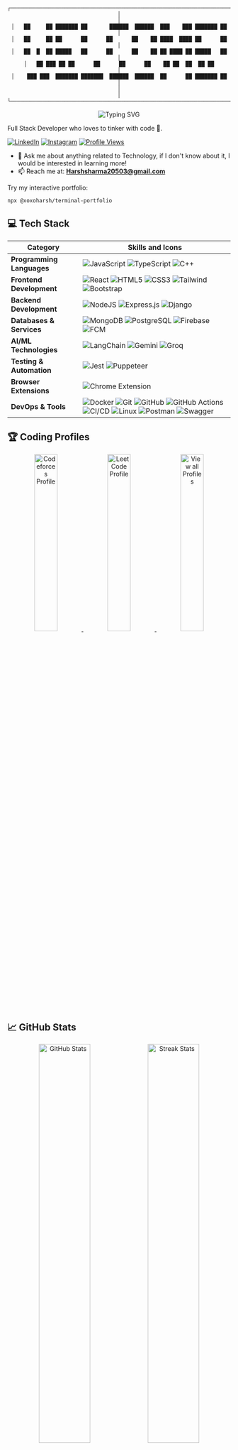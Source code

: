 <div align="center">

```
┌───────────────────────────────────────────────────────────────────────────────┐
│                                                                               │
│   ██     ██ ███████ ██       ██████  ██████  ███    ███ ███████ ██          │
│   ██     ██ ██      ██      ██      ██    ██ ████  ████ ██      ██          │
│   ██  █  ██ █████   ██      ██      ██    ██ ██ ████ ██ █████   ██          │
│   ██ ███ ██ ██      ██      ██      ██    ██ ██  ██  ██ ██                  │
│    ███ ███  ███████ ███████  ██████  ██████  ██      ██ ███████ ██          │
│                                                                               │
└───────────────────────────────────────────────────────────────────────────────┘
```

</div>

<div align="center">
  <img src="https://readme-typing-svg.herokuapp.com?font=Sedan+SC&size=40&weight=600&duration=5000&pause=700&color=F5F5F5&background=15151500&center=true&vCenter=true&random=false&width=800&lines=Hi+there%2C+I'm+Harsh+Sharma;Technology+and+Coding+Enthusiast" alt="Typing SVG"/>
</div>

Full Stack Developer who loves to tinker with code 🔧.

[![LinkedIn](https://img.shields.io/badge/LinkedIn-%230077B5.svg?logo=linkedin&logoColor=white)](https://www.linkedin.com/in/harshsharma20503/) 
[![Instagram](https://img.shields.io/badge/Instagram-%23E4405F.svg?logo=Instagram&logoColor=white)](https://www.instagram.com/x_harsh.sharma_x/)
[![Profile Views](https://komarev.com/ghpvc/?username=HarshSharma20503&label=Profile%20views&color=0e75b6&style=flat)](https://github.com/HarshSharma20503)

- 💬 Ask me about anything related to Technology, if I don't know about it, I would be interested in learning more!
- 📫 Reach me at: **Harshsharma20503@gmail.com**

Try my interactive portfolio:
```bash
npx @xoxoharsh/terminal-portfolio
```

## 💻 Tech Stack

| Category | Skills and Icons |
|----------|-----------------|
| **Programming Languages** | ![JavaScript](https://img.shields.io/badge/javascript-%23323330.svg?style=for-the-badge&logo=javascript&logoColor=%23F7DF1E) ![TypeScript](https://img.shields.io/badge/typescript-%23007ACC.svg?style=for-the-badge&logo=typescript&logoColor=white) ![C++](https://img.shields.io/badge/c++-%2300599C.svg?style=for-the-badge&logo=c%2B%2B&logoColor=white) |
| **Frontend Development** | ![React](https://img.shields.io/badge/react-%2320232a.svg?style=for-the-badge&logo=react&logoColor=%2361DAFB) ![HTML5](https://img.shields.io/badge/html5-%23E34F26.svg?style=for-the-badge&logo=html5&logoColor=white) ![CSS3](https://img.shields.io/badge/css3-%231572B6.svg?style=for-the-badge&logo=css3&logoColor=white) ![Tailwind](https://img.shields.io/badge/tailwindcss-%2338B2AC.svg?style=for-the-badge&logo=tailwind-css&logoColor=white) ![Bootstrap](https://img.shields.io/badge/bootstrap-%23563D7C.svg?style=for-the-badge&logo=bootstrap&logoColor=white) |
| **Backend Development** | ![NodeJS](https://img.shields.io/badge/node.js-%23339933.svg?style=for-the-badge&logo=node.js&logoColor=white) ![Express.js](https://img.shields.io/badge/express.js-%23000000.svg?style=for-the-badge&logo=express&logoColor=white) ![Django](https://img.shields.io/badge/django-%23092E20.svg?style=for-the-badge&logo=django&logoColor=white) |
| **Databases & Services** | ![MongoDB](https://img.shields.io/badge/MongoDB-%2347A248.svg?style=for-the-badge&logo=mongodb&logoColor=white) ![PostgreSQL](https://img.shields.io/badge/PostgreSQL-%23336791.svg?style=for-the-badge&logo=postgresql&logoColor=white) ![Firebase](https://img.shields.io/badge/Firebase-%23FFCA28.svg?style=for-the-badge&logo=firebase&logoColor=black) ![FCM](https://img.shields.io/badge/FCM-%23FFCA28.svg?style=for-the-badge&logo=firebase&logoColor=black) |
| **AI/ML Technologies** | ![LangChain](https://img.shields.io/badge/🦜LangChain-%23000000.svg?style=for-the-badge) ![Gemini](https://img.shields.io/badge/Gemini-4285F4?style=for-the-badge&logo=google&logoColor=white) ![Groq](https://img.shields.io/badge/Groq-0A0A0A?style=for-the-badge&logo=groq&logoColor=white) |
| **Testing & Automation** | ![Jest](https://img.shields.io/badge/Jest-C21325?style=for-the-badge&logo=jest&logoColor=white) ![Puppeteer](https://img.shields.io/badge/Puppeteer-40B5A4?style=for-the-badge&logo=Puppeteer&logoColor=white) |
| **Browser Extensions** | ![Chrome Extension](https://img.shields.io/badge/Chrome_Extension-4285F4?style=for-the-badge&logo=google-chrome&logoColor=white) |
| **DevOps & Tools** | ![Docker](https://img.shields.io/badge/Docker-%232496ED.svg?style=for-the-badge&logo=docker&logoColor=white) ![Git](https://img.shields.io/badge/Git-%23F05032.svg?style=for-the-badge&logo=Git&logoColor=white) ![GitHub](https://img.shields.io/badge/Github-%23181717.svg?style=for-the-badge&logo=Github&logoColor=white) ![GitHub Actions](https://img.shields.io/badge/GitHub%20Actions-%232671E5.svg?style=for-the-badge&logo=githubactions&logoColor=white) ![CI/CD](https://img.shields.io/badge/CI%2FCD-%23121011.svg?style=for-the-badge&logo=github&logoColor=white) ![Linux](https://img.shields.io/badge/Linux-%23FCC624.svg?style=for-the-badge&logo=linux&logoColor=black) ![Postman](https://img.shields.io/badge/Postman-%23FF6C37.svg?style=for-the-badge&logo=postman&logoColor=white) ![Swagger](https://img.shields.io/badge/Swagger-%2385EA2D.svg?style=for-the-badge&logo=swagger&logoColor=black) |

## 🏆 Coding Profiles

<p align="center">
  <a href="https://codeforces.com/profile/XoXoHarsh">
    <img src="https://codeforces-readme-stats.vercel.app/api/card?username=xoxoharsh" alt="Codeforces Profile" width="32%" />
  </a>
  <a href="https://leetcode.com/XoXoHarsh/">
    <img src="https://leetcard.jacoblin.cool/xoxoharsh?theme=dark&font=Nunito&ext=heatmap" alt="LeetCode Profile" width="32%" />
  </a>
  <a href="https://linktr.ee/XoXoHarsh">
    <img src="https://github.com/user-attachments/assets/e9918184-135f-454d-8423-2e6636dc5dee" alt="View all Profiles" width="32%" />
  </a>
</p>

## 📈 GitHub Stats

<div align="center">
  <img width="48%" src="https://github-readme-stats.vercel.app/api?username=harshsharma20503&show_icons=true&theme=react&rank_icon=github&border_radius=10" alt="GitHub Stats" />
  <img width="48%" src="https://streak-stats.demolab.com/?user=harshsharma20503&count_private=true&theme=react&border_radius=10" alt="Streak Stats" />
</div>

